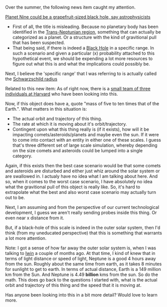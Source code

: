 Over the summer, the following news item caught my attention. 

[Planet Nine could be a grapefruit-sized black hole, say astrophysicists](https://www.sciencefocus.com/news/planet-nine-could-be-a-grapefruit-sized-black-hole-say-astrophysicists/)

* First of all, the title is misleading. Because no planetary body has been identified in the [Trans-Neptunian region](https://en.wikipedia.org/wiki/Planets_beyond_Neptune), something that can actually be categorized as a planet. Or a structure with the kind of gravitional pull that has been suspected. 
* That being said, if there is indeed a [Black Hole](https://en.wikipedia.org/wiki/Black_hole#:~:text=A%20black%20hole%20is%20a,to%20form%20a%20black%20hole.) in a specific range. In such a scenario and given a particular (x) probability attached to this hypothetical event, we should be expending a lot more resources to figure out what this is and what the implications could possibly be.

Next, I believe the 'specific range' that I was referring to is actually called the [Schwarzschild radius](https://en.wikipedia.org/wiki/Schwarzschild_radius)

Related to this new item:  As of right now, there is a [small team of three individuals at Harvard](https://www.cfa.harvard.edu/news/2020-13) who have been looking into this. 

Now, if this object does have a, quote "mass of five to ten times that of the Earth.". What matters in this situation is:
* The actual orbit and trajectory of this thing. 
* The rate at which it is moving about it's orbit/trajectory. 
* Contingent upon what this thing really is (if it exists), how will it be impacting comets/asteroids/planets and maybe even the sun. If it were to come into contact with an entity in either one of these scales. I guess that's three different set of large scale simulation, whereby depending on the size comets and asteroids could be lumped into a single category.

Again, if this exists then the best case scenario would be that some comets and asteroids are disturbed and either just whiz around the solar system or are swallowed in. I actualy have no idea what I am talking about here. And so, when it comes to the worst case scenario, I have absolutely no idea what the gravitional pull of this object is really like. So, it's hard to extrapolate what the best and also worst case scenario may actually turn out to be. 

Next, I am assuming and from the perspective of our current technological development, I guess we aren't really sending probes inside this thing. Or even near x distance from it. 

But, if a black-hole of this scale is indeed in the outer solar system, then I'd think (from my uneducated perspective) that this is something that warrants a lot more attention.

Note: I got a sense of how far away the outer solar system is, when I was talking to [Iwin](https://www.linkedin.com/in/iwinmatthew) a couple of months ago. At that time, I kind of knew that in terms of light distance or speed of light, Neptune is a good 4 hours away from the sun. Roughly about the same time from earth, as it takes 8 minutes for sunlight to get to earth. In terms of actual distance, Earth is a 149 million km from the Sun. And Neptune is 4.49 **billion** kms from the sun. So do the math. This does go back to the questions I started with, what is the actual orbit and trajectory of this thing and the speed that it is moving at. 


Has anyone been looking into this in a bit more detail? Would love to learn more.

